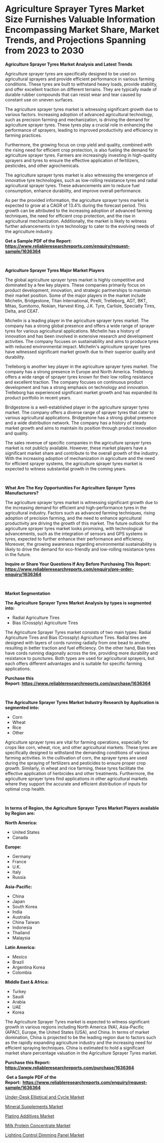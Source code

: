 <p><h1>Agriculture Sprayer Tyres Market Size Furnishes Valuable Information Encompassing Market Share, Market Trends, and Projections Spanning from 2023 to 2030</h1></p><p><strong>Agriculture Sprayer Tyres Market Analysis and Latest Trends</strong></p>
<p><p>Agriculture sprayer tyres are specifically designed to be used on agricultural sprayers and provide efficient performance in various farming conditions. These tyres are built to withstand heavy loads, provide stability, and offer excellent traction on different terrains. They are typically made of durable rubber compounds that can resist wear and tear caused by constant use on uneven surfaces.</p><p>The agriculture sprayer tyres market is witnessing significant growth due to various factors. Increasing adoption of advanced agricultural technology, such as precision farming and mechanization, is driving the demand for agriculture sprayer tyres. These tyres play a crucial role in enhancing the performance of sprayers, leading to improved productivity and efficiency in farming practices.</p><p>Furthermore, the growing focus on crop yield and quality, combined with the rising need for efficient crop protection, is also fueling the demand for agriculture sprayer tyres. Farmers are increasingly investing in high-quality sprayers and tyres to ensure the effective application of fertilizers, pesticides, and other agrochemicals.</p><p>The agriculture sprayer tyres market is also witnessing the emergence of innovative tyre technologies, such as low-rolling resistance tyres and radial agricultural sprayer tyres. These advancements aim to reduce fuel consumption, enhance durability, and improve overall performance.</p><p>As per the provided information, the agriculture sprayer tyres market is expected to grow at a CAGR of 13.4% during the forecast period. This growth can be attributed to the increasing adoption of advanced farming techniques, the need for efficient crop protection, and the rise in agricultural mechanization. Additionally, the market is likely to witness further advancements in tyre technology to cater to the evolving needs of the agriculture industry.</p></p>
<p><strong>Get a Sample PDF of the Report:&nbsp; <a href="https://www.reliableresearchreports.com/enquiry/request-sample/1636364">https://www.reliableresearchreports.com/enquiry/request-sample/1636364</a></strong></p>
<p>&nbsp;</p>
<p><strong>Agriculture Sprayer Tyres Major Market Players</strong></p>
<p><p>The global agriculture sprayer tyres market is highly competitive and dominated by a few key players. These companies primarily focus on product development, innovation, and strategic partnerships to maintain their market position. Some of the major players in the market include Michelin, Bridgestone, Titan International, Pirelli, Trelleborg, AGT, BKT, Mitas, Sumitomo, Nokian, Harvest King, J.K. Tyre, Carlisle, Specialty Tires, Delta, and CEAT.</p><p>Michelin is a leading player in the agriculture sprayer tyres market. The company has a strong global presence and offers a wide range of sprayer tyres for various agricultural applications. Michelin has a history of innovation and has been involved in extensive research and development activities. The company focuses on sustainability and aims to produce tyres with reduced environmental impact. Michelin's agriculture sprayer tyres have witnessed significant market growth due to their superior quality and durability.</p><p>Trelleborg is another key player in the agriculture sprayer tyres market. The company has a strong presence in Europe and North America. Trelleborg offers a wide range of sprayer tyres known for their low rolling resistance and excellent traction. The company focuses on continuous product development and has a strong emphasis on technology and innovation. Trelleborg has experienced significant market growth and has expanded its product portfolio in recent years.</p><p>Bridgestone is a well-established player in the agriculture sprayer tyres market. The company offers a diverse range of sprayer tyres that cater to various agricultural applications. Bridgestone has a strong global presence and a wide distribution network. The company has a history of steady market growth and aims to maintain its position through product innovation and quality.</p><p>The sales revenue of specific companies in the agriculture sprayer tyres market is not publicly available. However, these market players have a significant market share and contribute to the overall growth of the industry. With the increasing adoption of mechanization in agriculture and the need for efficient sprayer systems, the agriculture sprayer tyres market is expected to witness substantial growth in the coming years.</p></p>
<p>&nbsp;</p>
<p><strong>What Are The Key Opportunities For Agriculture Sprayer Tyres Manufacturers?</strong></p>
<p><p>The agriculture sprayer tyres market is witnessing significant growth due to the increasing demand for efficient and high-performance tyres in the agricultural industry. Factors such as advanced farming techniques, rising adoption of precision farming, and the need to enhance agricultural productivity are driving the growth of this market. The future outlook for the agriculture sprayer tyres market looks promising, with technological advancements, such as the integration of sensors and GPS systems in tyres, expected to further enhance their performance and efficiency. Moreover, the growing awareness regarding environmental sustainability is likely to drive the demand for eco-friendly and low-rolling resistance tyres in the future.</p></p>
<p><strong>Inquire or Share Your Questions If Any Before Purchasing This Report: <a href="https://www.reliableresearchreports.com/enquiry/pre-order-enquiry/1636364">https://www.reliableresearchreports.com/enquiry/pre-order-enquiry/1636364</a></strong></p>
<p>&nbsp;</p>
<p><strong>Market Segmentation</strong></p>
<p><strong>The Agriculture Sprayer Tyres Market Analysis by types is segmented into:</strong></p>
<p><ul><li>Radial Agriculture Tires</li><li>Bias (Crossply) Agriculture Tires</li></ul></p>
<p><p>The Agriculture Sprayer Tyres market consists of two main types: Radial Agriculture Tires and Bias (Crossply) Agriculture Tires. Radial tires are designed with layers of cords running radially from one bead to another, resulting in better traction and fuel efficiency. On the other hand, Bias tires have cords running diagonally across the tire, providing more durability and resistance to punctures. Both types are used for agricultural sprayers, but each offers different advantages and is suitable for specific farming applications.</p></p>
<p><strong>Purchase this Report:&nbsp;<a href="https://www.reliableresearchreports.com/purchase/1636364">https://www.reliableresearchreports.com/purchase/1636364</a></strong></p>
<p>&nbsp;</p>
<p><strong>The Agriculture Sprayer Tyres Market Industry Research by Application is segmented into:</strong></p>
<p><ul><li>Corn</li><li>Wheat</li><li>Rice</li><li>Other</li></ul></p>
<p><p>Agriculture sprayer tyres are vital for farming operations, especially for crops like corn, wheat, rice, and other agricultural markets. These tyres are specifically designed to withstand the demanding conditions of various farming activities. In the cultivation of corn, the sprayer tyres are used during the spraying of fertilizers and pesticides to ensure proper crop growth. Similarly, in wheat and rice farming, these tyres facilitate the effective application of herbicides and other treatments. Furthermore, the agriculture sprayer tyres find applications in other agricultural markets where they support the accurate and efficient distribution of inputs for optimal crop health.</p></p>
<p>&nbsp;</p>
<p><strong>In terms of Region, the Agriculture Sprayer Tyres Market Players available by Region are:</strong></p>
<p>
    <p> <strong> North America: </strong>
        <ul>
            <li>United States</li>
            <li>Canada</li>
        </ul>
        </p> 
    <p> <strong> Europe: </strong>
        <ul>
            <li>Germany</li>
            <li>France</li>
            <li>U.K.</li>
            <li>Italy</li>
            <li>Russia</li>
        </ul>
        </p> 
    <p> <strong> Asia-Pacific: </strong>
        <ul>
            <li>China</li>
            <li>Japan</li>
            <li>South Korea</li>
            <li>India</li>
            <li>Australia</li>
            <li>China Taiwan</li>
            <li>Indonesia</li>
            <li>Thailand</li>
            <li>Malaysia</li>
        </ul>
        </p> 
    <p> <strong> Latin America: </strong>
        <ul>
            <li>Mexico</li>
            <li>Brazil</li>
            <li>Argentina Korea</li>
            <li>Colombia</li>
        </ul>
        </p> 
    <p> <strong> Middle East & Africa: </strong>
        <ul>
            <li>Turkey</li>
            <li>Saudi</li>
            <li>Arabia</li>
            <li>UAE</li>
            <li>Korea</li>
        </ul>
    </p>
    </p>
<p><p>The Agriculture Sprayer Tyres market is expected to witness significant growth in various regions including North America (NA), Asia-Pacific (APAC), Europe, the United States (USA), and China. In terms of market domination, China is projected to be the leading region due to factors such as the rapidly expanding agriculture industry and the increasing need for efficient spraying techniques. China is estimated to hold a significant market share percentage valuation in the Agriculture Sprayer Tyres market.</p></p>
<p><strong>Purchase this Report: <a href="https://www.reliableresearchreports.com/purchase/1636364">https://www.reliableresearchreports.com/purchase/1636364</a></strong></p>
<p>&nbsp;<strong>Get a Sample PDF of the Report:&nbsp;&nbsp;<a href="https://www.reliableresearchreports.com/enquiry/request-sample/1636364">https://www.reliableresearchreports.com/enquiry/request-sample/1636364</a></strong></p>
<p><strong></strong></p>
<p><p><a href="https://www.linkedin.com/pulse/decoding-under-desk-elliptical-cycle-market-deep-dive-wvcye/">Under-Desk Elliptical and Cycle Market</a></p><p><a href="https://medium.com/@cruzdamore75/mineral-supplements-market-opportunities-and-strategies-forecast-for-period-from-2023-2030-ceb11fdd60ca">Mineral Supplements Market</a></p><p><a href="https://www.linkedin.com/pulse/decoding-plating-additives-market-deep-dive-latest-trends-segmentation-xvo0c/">Plating Additives Market</a></p><p><a href="https://medium.com/@alethaebert2013/milk-protein-concentrate-market-insight-market-trends-growth-forecasted-from-2023-to-2030-42f8281ec184">Milk Protein Concentrate Market</a></p><p><a href="https://www.linkedin.com/pulse/lighting-control-dimming-panel-market-insights-players-forecast-0mehc/">Lighting Control Dimming Panel Market</a></p></p>